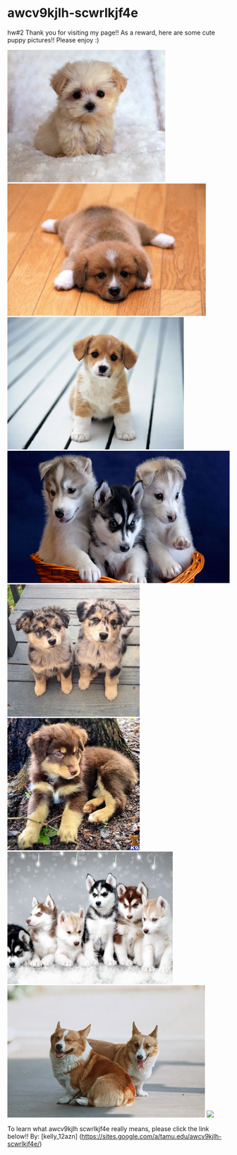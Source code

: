 # awcv9kjlh-scwrlkjf4e
hw#2
Thank you for visiting my page!! As a reward, here are some cute puppy pictures!!
Please enjoy :)


<img src="https://github.com/kelly-12azn/awcv9kjlh-scwrlkjf4e/blob/master/puppies/1.jpg" height = 300>
<img src="https://github.com/kelly-12azn/awcv9kjlh-scwrlkjf4e/blob/master/puppies/2.jpg" height = 300>
<img src="https://github.com/kelly-12azn/awcv9kjlh-scwrlkjf4e/blob/master/puppies/3.jpg" height = 300>
<img src="https://github.com/kelly-12azn/awcv9kjlh-scwrlkjf4e/blob/master/puppies/4.jpg" height = 300>
<img src="https://github.com/kelly-12azn/awcv9kjlh-scwrlkjf4e/blob/master/puppies/5.jpg" height = 300>
<img src="https://github.com/kelly-12azn/awcv9kjlh-scwrlkjf4e/blob/master/puppies/6.jpg" height = 300>
<img src="https://github.com/kelly-12azn/awcv9kjlh-scwrlkjf4e/blob/master/puppies/7.jpg" height = 300>
<img src="https://github.com/kelly-12azn/awcv9kjlh-scwrlkjf4e/blob/master/puppies/8.jpg" height = 300>
<img src="https://github.com/kelly-12azn/awcv9kjlh-scwrlkjf4e/blob/master/puppies/9.jpg" height = 300>

To learn what awcv9kjlh scwrlkjf4e really means, please click the link below!!
By: [kelly_12azn] (https://sites.google.com/a/tamu.edu/awcv9kjlh-scwrlkjf4e/)



